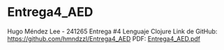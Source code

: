 # Entrega4_AED
Hugo Méndez Lee - 241265
Entrega #4 Lenguaje Clojure
Link de GitHub: https://github.com/hmndzzl/Entrega4_AED 
PDF: [Entrega4_AED.pdf](https://github.com/user-attachments/files/20359768/Entrega4_AED.pdf)

